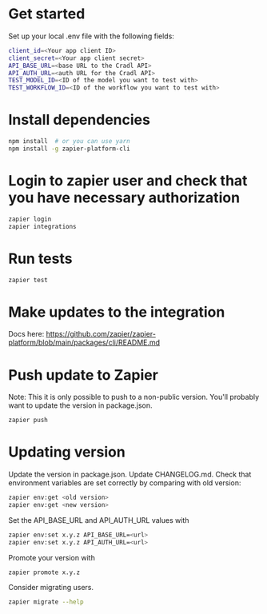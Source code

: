 # Get started
Set up your local .env file with the following fields:
```bash
client_id=<Your app client ID>
client_secret=<Your app client secret>
API_BASE_URL=<base URL to the Cradl API>
API_AUTH_URL=<auth URL for the Cradl API>
TEST_MODEL_ID=<ID of the model you want to test with>
TEST_WORKFLOW_ID=<ID of the workflow you want to test with>
```

# Install dependencies
```bash
npm install  # or you can use yarn
npm install -g zapier-platform-cli
```

# Login to zapier user and check that you have necessary authorization
```bash
zapier login
zapier integrations
```

# Run tests
```bash
zapier test
```

# Make updates to the integration
Docs here: https://github.com/zapier/zapier-platform/blob/main/packages/cli/README.md

# Push update to Zapier
Note: This it is only possible to push to a non-public version. You'll probably want to update the version in package.json.
```bash
zapier push
```

# Updating version
Update the version in package.json. 
Update CHANGELOG.md. 
Check that environment variables are set correctly by comparing with old version:
```bash
zapier env:get <old version>
zapier env:get <new version>
```

Set the API_BASE_URL and API_AUTH_URL values with 
```bash
zapier env:set x.y.z API_BASE_URL=<url>
zapier env:set x.y.z API_AUTH_URL=<url>
```
Promote your version with 
```bash
zapier promote x.y.z
```
Consider migrating users.
```bash
zapier migrate --help
```
